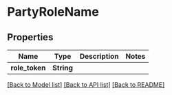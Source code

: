 # PartyRoleName

## Properties

Name | Type | Description | Notes
------------ | ------------- | ------------- | -------------
**role_token** | **String** |  | 

[[Back to Model list]](../README.md#documentation-for-models) [[Back to API list]](../README.md#documentation-for-api-endpoints) [[Back to README]](../README.md)


